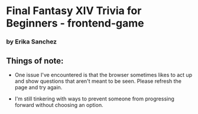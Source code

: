 # Final Fantasy XIV Trivia for Beginners - frontend-game 
### by Erika Sanchez

## Things of note: 
- One issue I've encountered is that the browser sometimes likes to act up and show questions that aren't meant to be seen. 
Please refresh the page and try again. 

- I'm still tinkering with ways to prevent someone from progressing forward without choosing an option. 
